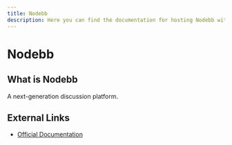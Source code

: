 ```yaml
---
title: Nodebb
description: Here you can find the documentation for hosting Nodebb with Coolify.
---
```


# Nodebb

## What is Nodebb

A next-generation discussion platform.

## External Links

- [Official Documentation](https://docs.nodebb.org/?utm_source=coolify.io)
